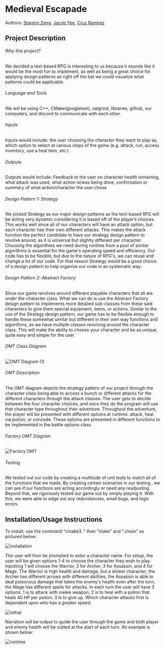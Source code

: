 
# Medieval Escapade
 Authors: [Stanton Zeng](https://github.com/Lionblaze218), [Jacob Yee](https://github.com/yeetfarm), [Cruz Ramirez](https://github.com/Qrooz)
 
## Project Description

###### Why this project?
We decided a text-based RPG is interesting to us because it sounds like it would be the most fun to implement, as well as being a great choice for applying design patterns as right off the bat we could visualize what patterns could be applicable. 

###### Language and Tools
We will be using C++, CMake(googletest), valgrind, libraries, github, our computers, and discord to communicate with each other.

###### Inputs
Inputs would include: the user choosing the character they want to play as, which option to select at various steps of the game (e.g. attack, run, access inventory, use a heal item, etc.)

###### Outputs
Outputs would include: Feedback to the user on character health remaining, what attack was used, what action is/was being done, confirmation or summary of what action/character the user chose

###### Design Pattern 1: Strategy
We picked Strategy as our major design patterns as the text-based RPG will be acting very dynamic considering it is based off of the player’s choices. This works well since all of our characters will have an attack option, but each character has their own different attacks. This makes the attack function the perfect candidate to have our strategy design pattern to revolve around, as it is universal but slightly different per character. Choosing the algorithms we need during runtime from a pool of similar algorithms is essential for the game's operating speed and efficiency.  Our code has to be flexible, but due to the nature of RPG's, we can reuse and change a lot of our code. For that reason Strategy would be a good choice of a design pattern to help organize our code in an systematic way. 

###### Design Pattern 2: Abstract Factory
Since our game revolves around different playable characters that all are under the character class. What we can do is use the Abstract Factory design pattern to implements more detailed sub-classes from these said characters to give them special equipment, items, or actions. Similar to the use of the Strategy design pattern, our game has to be flexible enough to handle these somewhat similar but different in their own way functions and algorithms, as we have multiple classes revolving around the character class. This will make the ability to choose your character and be as unique, quite easy and simple for the user. 

###### OMT Class Diagram
![OMT Diagram (1)](https://user-images.githubusercontent.com/81598801/119738920-4fb97e00-be36-11eb-80ec-21d8ea6c8c14.jpeg)

###### OMT Description
The OMT diagram depicts the strategy pattern of our project through the character class being able to access a bunch or different attacks for the different characters through the attack classes. The user gets to decide between the four character choices, and once they do the program will use that character type throughout their adventure. Throughout the adventure, the player will be presented with different options at runtime: attack, heal via potion, or concede. These options are presented in different functions to be implemented in the battle options class.

###### Factory OMT Diagram
![Factory OMT](https://user-images.githubusercontent.com/74085680/118554841-d1aef600-b716-11eb-8ecc-d24ff03897b8.jpeg)

###### Testing
We tested out our code by creating a multitude of unit tests to match all of the functions that we made. By creating certain scenarios in our testing , we can see if our 
functions are acting accordingly or need any readjusting. Beyond that, we rigorously tested our game out by simply playing it. With this, we were able to edge out any redundancies, small bugs, and logic errors. 

## Installation/Usage Instructions
To install, use the command "cmake3 ." then "make" and "./main" as pictured below:

![installation](https://user-images.githubusercontent.com/81598801/120249779-d6a09900-c230-11eb-991d-3f26a518e673.png)

The user will then be prompted to enter a character name. For setup, the user will be given options 1-4 to choose the character they wish to play. Inputting 1 will choose the Warrior, 2 for Archer, 3 for Assassin, and 4 for Mage. The Warrior is high health and damage, but a slower character; the Archer has different arrows with different abilities; the Assassin is able to deal poisonous damage that takes the enemy's health even after the turn; the Mage has different spells for attacks. In each turn the user will have 3 options: 1 is to attack with melee weapon; 2 is to heal with a potion that heals 40 HP per potion; 3 is to give up. Which character attacks first is dependent upon who has a greater speed.

![setup](https://user-images.githubusercontent.com/81598801/120250212-2c297580-c232-11eb-8af2-85bc1b997b3d.png)

Narration will be output to guide the user through the game and both player and enemy health will be outted at the start of each turn. An example is shown below:

![runtime](https://user-images.githubusercontent.com/81598801/120250241-4400f980-c232-11eb-9989-f9fd556dda92.png)


